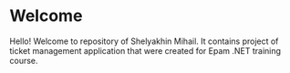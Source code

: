 # Welcome 

Hello! Welcome to repository of Shelyakhin Mihail. It contains project of ticket management application that were created for Epam .NET training course.
